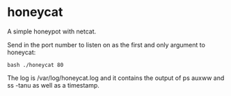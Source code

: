 # honeycat

A simple honeypot with netcat.

Send in the port number to listen on as the first and only argument to honeycat:

```
bash ./honeycat 80
```

The log is /var/log/honeycat.log and it contains the output of ps auxww and ss -tanu as well as a timestamp.


